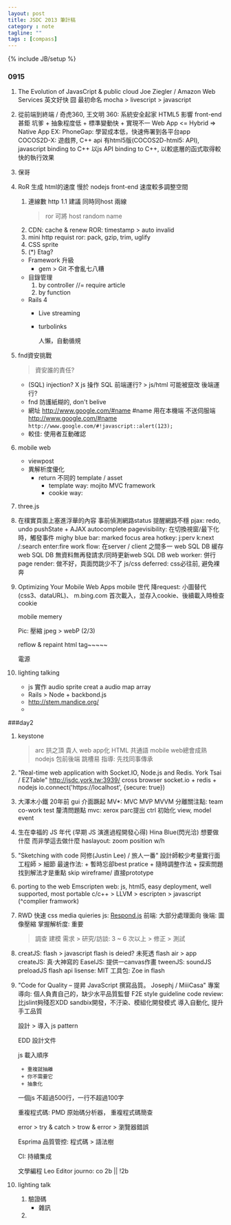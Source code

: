 ```yaml
---
layout: post
title: JSDC 2013 筆計稿
category : note
tagline: ""
tags : [compass]
---
```

{% include JB/setup %}

### 0915
1. The Evolution of JavasCript & public cloud
    Joe Ziegler / Amazon Web Services
    英文好快 囧
    最初命名
    mocha > livescript > javascript

2. 從前端到終端 / 奇虎360, 王文明
    360: 系統安全起家
    HTML5 影響 front-end 甚鉅
        坑爹
            + 抽象程度低
            + 標準變動快
            + 實現不一
    Web App <= Hybrid => Native App
        EX: PhoneGap: 學習成本低，快速佈署到各平台app
    COCOS2D-X: 遊戲界, C++ api
        有html5版(COCOS2D-html5: API), javascript binding to C++
        以js API binding to C++, 以較底層的函式取得較快的執行效果

3. 保哥

4. RoR 生成 html的速度 慢於 nodejs
    front-end 速度較多調整空間
    1. 連線數
        http 1.1 建議 同時同host 兩線
        > ror 可將 host random name
    2. CDN: cache & renew
        ROR: timestamp > auto invalid
    3. mini http requist
        ror: pack, gzip, trim, uglify
    4. CSS sprite
    5. (*) Etag?

    + Framework 升級
        + gem > Git 不會亂七八糟
    + 目錄管理
        1. by controller
            //= require article
        2. by function
    + Rails 4
        + Live streaming
        + turbolinks

            人懶，自動循規


5. fnd資安挑戰
    > 資安誰的責任?

    + (SQL) injection?
        X js 操作 SQL
            前端運行? > js/html 可能被竄改
            後端運行?
    + fnd 防護紙糊的, don't belive
    + 網址 http://www.google.com/#name
        #name 用在本機端 不送伺服端
        http://www.google.com/#name<script src="asdasd.js"></script>
        `http://www.google.com/#!javascript::alert(123);`
    + 較佳: 使用者互動確認

6. mobile web
    + viewpost
    + 異解析度優化
        + return 不同的 template / asset
            + template way: mojito MVC framework
            + cookie way:

7. three.js

8. 在樸實頁面上塞進浮華的內容
    事前偵測網路status 提醒網路不穩
    pjax: redo, undo
        pushState + AJAX
    autocomplete
    pagevisibility: 在切換視窗/最下化時，觸發事件
    mighy blue bar: marked focus area
    hotkey: j:perv k:next /:search enter:fire
    work flow: 在server / client 之間多一 web SQL DB 緩存
        web SQL DB 無資料無再發請求/同時更新web SQL DB
    web worker: 併行
    page render: 做不好，頁面閃跳少不了
    js/css deferred: css必往前, 避免裸奔

9. Optimizing Your Mobile Web Apps
    mobile 世代
    降request: 小圖替代(css3、dataURL)、
    m.bing.com 首次載入，並存入cookie、後續載入時檢查cookie

    mobile memery

    Pic:
        壓縮
        jpeg > webP (2/3)

    reflow & repaint
    html tag~~~~~

    電源

10. lighting talking
    + js 實作 audio sprite
        creat a audio map array
    + Rails > Node + backbond.js
    + http://stem.mandice.org/
    +

###day2
1. keystone
    > arc 拱之頂
    貴人
        web app化
        HTML 共通語
            mobile web總會成熟
        nodejs 包前後端
        跳槽易
    指導: 先找同事傳承

2. "Real-time web application with Socket.IO, Node.js and Redis.
York Tsai / EZTable"
    http://jsdc.york.tw:3939/
    cross browser
    socket.io + redis + nodejs
    io.connect('https://localhost', {secure: true})

3. 大澤木小鐵
    20年前 gui 介面蹶起
    MV*: MVC MVP MVVM
        分離關注點:
            team co-work
            test
            釐清問題點
    mvc: xerox parc提出
        ctrl 初始化 view, model
    event

4. 生在幸福的 JS 年代 (早期 JS 演進過程開發心得) Hina Blue(閃光洽)
    想要做什麼 而非學這去做什麼
    haslayout: zoom position w/h

5. "Sketching with code 阿修(Justin Lee) / 旅人一番"
    設計師較少考量實行面
    工程師 > 細節
    最速作法:
        + 暫時忘卻best pratice
        + 隨時調整作法
        + 探索問題找到解法才是重點
    skip wireframe/ 直接prototype

6. porting to the web
    Emscripten
    web: js, html5, easy deployment, well supported, most portable
    c/c++ > LLVM >  escripten > javascript
            (^complier framwork)

7. RWD
    快速
    css media quieries
    js: [Respond.js](https://github.com/scottjehl/Respond#respondjs)
        前端: 大部分處理面向
        後端: 圖像壓縮
    掌握解析度: 重要
    > 調查
     > 建模
      > 需求
       > 研究/訪談: 3 ~ 6 次以上
        > 修正
         > 測試

8. creatJS: flash > javascript
    flash is deied?
    未死透
    flash air > app
    createJS: 真‧大神寫的
        EaselJS: 提供一canvas作畫
        tweenJS:
        soundJS
        preloadJS
    flash api
        lisense: MIT
    工具包: Zoe in flash

9. "Code for Quality – 提昇 JavaScript 撰寫品質。 Josephj / MiiiCasa"
    專案導向: 個人負責自己的，缺少水平品質監督
    F2E style guideline
    code review: 比jslint夠殘忍XDD
    sandbix開發，不汙染、模組化開發模式
    導入自動化, 提升手工品質

    設計 > 導入 js pattern

    EDD 設計文件

    js 載入順序

        + 重複就抽離
        + 你不需要它
        + 抽象化

    一個js 不超過500行，一行不超過100字

    重複程式碼: PMD 原始碼分析器， 重複程式碼簡查

    error > try & catch > trow & error > 瀏覽器錯誤

    Esprima 品質管控:
        程式碼 > 語法樹

    CI: 持續集成

    文學編程
        Leo Editor
            journo:
            co
    2b || !2b

10. lighting talk
    1. 驗證碼
        + 雜訊
    2. 